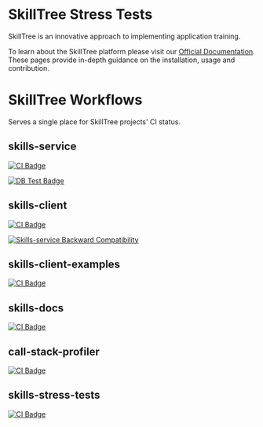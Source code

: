 # SkillTree Stress Tests

SkillTree is an innovative approach to implementing application training.

To learn about the SkillTree platform please visit our [Official Documentation](https://code.nsa.gov/skills-docs/). 
These pages provide in-depth guidance on the installation, usage and contribution.    

# SkillTree Workflows

Serves a single place for SkillTree projects' CI status.

## skills-service

[![CI Badge](https://github.com/NationalSecurityAgency/skills-service/workflows/Continuous%20Integration/badge.svg)](https://github.com/NationalSecurityAgency/skills-service/actions?query=workflow%3A%22Continuous+Integration%22)

[![DB Test Badge](https://github.com/NationalSecurityAgency/skills-service/workflows/Test%20against%20PostgreSQL/badge.svg)](https://github.com/NationalSecurityAgency/skills-service/actions?query=workflow%3A%22Test+against+PostgreSQL%22)

## skills-client

[![CI Badge](https://github.com/NationalSecurityAgency/skills-client/workflows/Continuous%20Integration/badge.svg)](https://github.com/NationalSecurityAgency/skills-client/actions?query=workflow%3A%22Continuous+Integration%22)

[![Skills-service Backward Compatibility](https://github.com/NationalSecurityAgency/skills-client/workflows/Skills-service%20Backward%20Compatibility/badge.svg)](https://github.com/NationalSecurityAgency/skills-client/actions?query=workflow%3A%22Skills-service+Backward+Compatibility%22)

## skills-client-examples

[![CI Badge](https://github.com/NationalSecurityAgency/skills-client-examples/workflows/Continuous%20Integration/badge.svg)](https://github.com/NationalSecurityAgency/skills-client-examples/actions?query=workflow%3A%22Continuous+Integration%22)

## skills-docs

[![CI Badge](https://github.com/NationalSecurityAgency/skills-docs/workflows/Publish%20SkillTree%20Docs/badge.svg)](https://github.com/NationalSecurityAgency/skills-docs/actions?query=workflow%3A%22Publish+SkillTree+Docs%22)

## call-stack-profiler


[![CI Badge](https://github.com/NationalSecurityAgency/call-stack-profiler/workflows/Continuous%20Integration/badge.svg)](https://github.com/NationalSecurityAgency/call-stack-profiler/actions?query=workflow%3A%22Continuous+Integration%22)

## skills-stress-tests

[![CI Badge](https://github.com/NationalSecurityAgency/skills-stress-test/workflows/Continuous%20Integration/badge.svg)](https://github.com/NationalSecurityAgency/skills-service/actions?query=workflow%3A%22Continuous+Integration%22)

